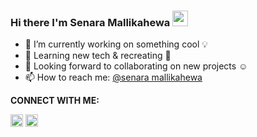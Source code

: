 ### Hi there I'm Senara Mallikahewa <img src="https://media.giphy.com/media/hvRJCLFzcasrR4ia7z/giphy.gif" width="25px" height="25px"> 

 - 🔭 I’m currently working on something cool :bulb: 
 - 🌱 Learning new tech & recreating :construction:  
 - 👯 Looking forward to collaborating on new projects ☺
 - 📫 How to reach me: [@senara mallikahewa](mailto:senaramallikahewa@gmail.com;)

**CONNECT WITH ME:**

[<img src='https://cdn.jsdelivr.net/npm/simple-icons@3.0.1/icons/facebook.svg' alt='facebook' height='20'>](https://www.facebook.com/senara.mallikahewa)   [<img src='https://cdn.jsdelivr.net/npm/simple-icons@3.0.1/icons/instagram.svg' alt='instagram' height='20'>](https://www.instagram.com/senara_m/)


